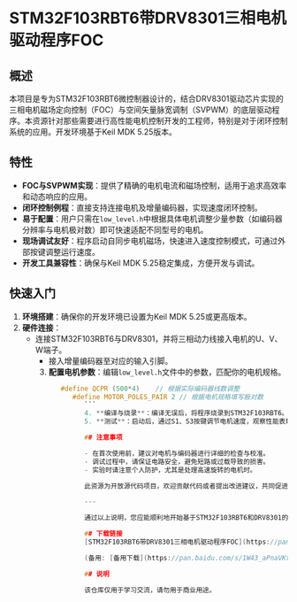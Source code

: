 # STM32F103RBT6带DRV8301三相电机驱动程序FOC

## 概述

本项目是专为STM32F103RBT6微控制器设计的，结合DRV8301驱动芯片实现的三相电机磁场定向控制（FOC）与空间矢量脉宽调制（SVPWM）的底层驱动程序。本资源针对那些需要进行高性能电机控制开发的工程师，特别是对于闭环控制系统的应用。开发环境基于Keil MDK 5.25版本。

## 特性

- **FOC与SVPWM实现**：提供了精确的电机电流和磁场控制，适用于追求高效率和动态响应的应用。
- **闭环控制例程**：直接支持连接电机及增量编码器，实现速度闭环控制。
- **易于配置**：用户只需在`low_level.h`中根据具体电机调整少量参数（如编码器分辨率与电机极对数）即可快速适配不同型号的电机。
- **现场调试友好**：程序启动自同步电机磁场，快速进入速度控制模式，可通过外部按键调整运行速度。
- **开发工具兼容性**：确保与Keil MDK 5.25稳定集成，方便开发与调试。

## 快速入门

1. **环境搭建**：确保你的开发环境已设置为Keil MDK 5.25或更高版本。
2. **硬件连接**：
   - 连接STM32F103RBT6与DRV8301，并将三相动力线接入电机的U、V、W端子。
      - 接入增量编码器至对应的输入引脚。
      3. **配置电机参数**：编辑`low_level.h`文件中的参数，匹配你的电机规格。
         ```c
            #define QCPR (500*4)    // 根据实际编码器线数调整
               #define MOTOR_POLES_PAIR 2 // 根据电机规格填写极对数
                  ```
                  4. **编译与烧录**：编译无误后，将程序烧录到STM32F103RBT6。
                  5. **测试**：启动后，通过S1、S3按键调节电机速度，观察性能表现。

                  ## 注意事项

                  - 在首次使用前，建议对电机与编码器进行详细的检查与校准。
                  - 调试过程中，请保证电路安全，避免短路或过载导致的损害。
                  - 实验时请注意个人防护，尤其是处理高速旋转的电机时。

                  此资源为开放源代码项目，欢迎贡献代码或者提出改进建议，共同促进社区的发展。

                  ---

                  通过以上说明，您应能顺利地开始基于STM32F103RBT6和DRV8301的三相电机FOC控制之旅。祝您的项目开发顺利！

                  ## 下载链接
                  [STM32F103RBT6带DRV8301三相电机驱动程序FOC](https://pan.quark.cn/s/6a961246606f) 

                  (备用: [备用下载](https://pan.baidu.com/s/1W43_aPnaVKtKG2QNEXWgZw?pwd=1234))

                  ## 说明

                  该仓库仅用于学习交流，请勿用于商业用途。
